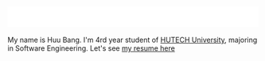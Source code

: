 <p align="center">
  <a href="https://github.com/BangNGH"> <img loading="lazy" alt="Welcome" src="welcome.svg"/> </a>
</p>

My name is Huu Bang. I'm 4rd year student of [HUTECH University](https://www.hutech.edu.vn/), majoring in Software Engineering. Let's see [my resume here](https://drive.google.com/file/d/1ZiWwsJODrllbInflgB9_SYNK3ICfLGfB/view?usp=sharing)
